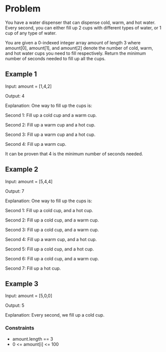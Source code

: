 # Problem

You have a water dispenser that can dispense cold, warm, and hot water. Every second, you can either fill up 2 cups with different types of water, or 1 cup of any type of water.

You are given a 0-indexed integer array amount of length 3 where amount[0], amount[1], and amount[2] denote the number of cold, warm, and hot water cups you need to fill respectively. Return the minimum number of seconds needed to fill up all the cups.

## Example 1

Input: amount = [1,4,2]

Output: 4

Explanation: One way to fill up the cups is:

Second 1: Fill up a cold cup and a warm cup.

Second 2: Fill up a warm cup and a hot cup.

Second 3: Fill up a warm cup and a hot cup.

Second 4: Fill up a warm cup.

It can be proven that 4 is the minimum number of seconds needed.

## Example 2

Input: amount = [5,4,4]

Output: 7

Explanation: One way to fill up the cups is:

Second 1: Fill up a cold cup, and a hot cup.

Second 2: Fill up a cold cup, and a warm cup.

Second 3: Fill up a cold cup, and a warm cup.

Second 4: Fill up a warm cup, and a hot cup.

Second 5: Fill up a cold cup, and a hot cup.

Second 6: Fill up a cold cup, and a warm cup.

Second 7: Fill up a hot cup.

## Example 3

Input: amount = [5,0,0]

Output: 5

Explanation: Every second, we fill up a cold cup.
 
### Constraints

- amount.length == 3
- 0 <= amount[i] <= 100
